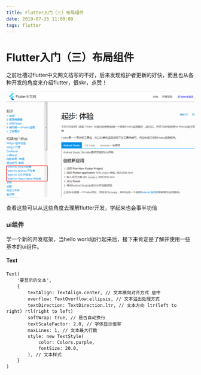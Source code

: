 ```yaml
---
title: Flutter入门（三）布局组件
date: 2019-07-25 11:00:09
tags: flutter
---
```


# Flutter入门（三）布局组件

之前吐槽过flutter中文网文档写的不好，后来发现维护者更新的好快，而且也从各种开发的角度来介绍flutter，很skr，点赞！

![fluttercn.png](../images/flutter1.png)

查看这些可以从这些角度去理解flutter开发，学起来也会事半功倍

### ui组件
学一个新的开发框架，当hello world运行起来后，接下来肯定是了解并使用一些基本的ui组件。
#### Text
 
```
Text(
    '要显示的文本', 
    {
        textAlign: TextAlign.center, // 文本横向对齐方式 居中
        overflow: TextOverflow.ellipsis, // 文本溢出处理方式
        textDirection: TextDirection.ltr, // 文本方向 ltr(left to right) rtl(right to left)
        softWrap: true, // 是否自动换行
        textScaleFactor: 2.0, // 字体显示倍率
        maxLines: 1, // 文本最大行数
        style: new TextStyle(
            color: Colors.purple,
            fontSize: 20.0,
        ), // 文本样式
    }
)


```
